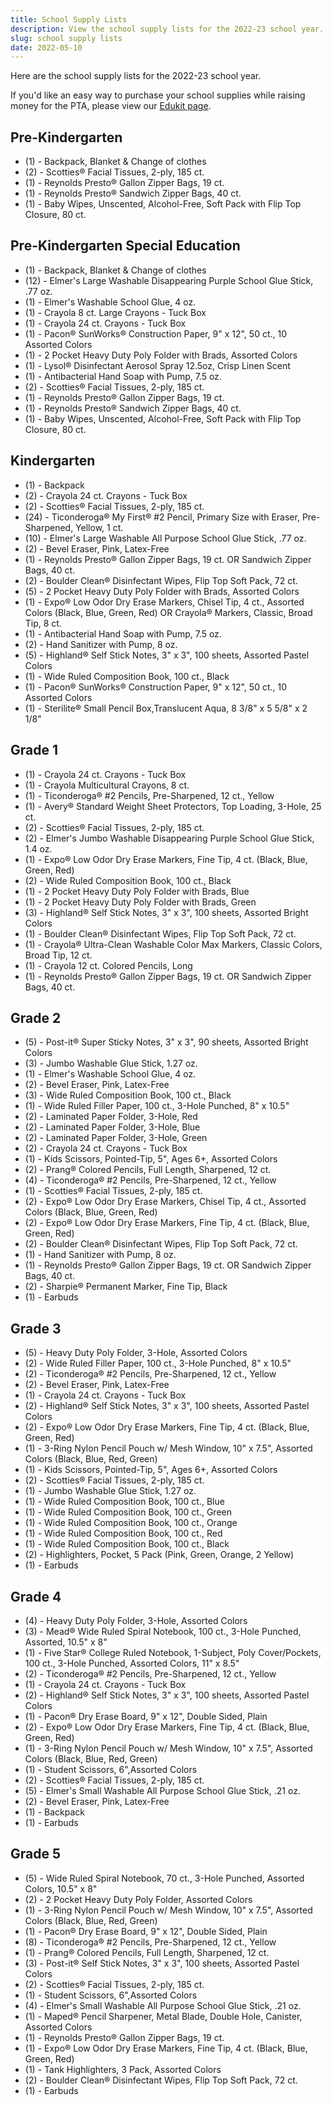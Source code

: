 ```yaml
--- 
title: School Supply Lists
description: View the school supply lists for the 2022-23 school year.
slug: school supply lists
date: 2022-05-10
---
```


Here are the school supply lists for the 2022-23 school year.

If you'd like an easy way to purchase your school supplies while raising money for the PTA, please view our [Edukit page](https://www.edukitinc.com/supply-lists/1287).

## Pre-Kindergarten

- (1) - Backpack, Blanket & Change of clothes
- (2) - Scotties® Facial Tissues, 2-ply, 185 ct.
- (1) - Reynolds Presto® Gallon Zipper Bags, 19 ct.
- (1) - Reynolds Presto® Sandwich Zipper Bags, 40 ct.
- (1) - Baby Wipes, Unscented, Alcohol-Free, Soft Pack with Flip Top Closure, 80 ct.

## Pre-Kindergarten Special Education

- (1) - Backpack, Blanket & Change of clothes
- (12) - Elmer's Large Washable Disappearing Purple School Glue Stick, .77 oz.
- (1) - Elmer's Washable School Glue, 4 oz.
- (1) - Crayola 8 ct. Large Crayons - Tuck Box
- (1) - Crayola 24 ct. Crayons - Tuck Box
- (1) - Pacon® SunWorks® Construction Paper, 9" x 12", 50 ct., 10 Assorted Colors
- (1) - 2 Pocket Heavy Duty Poly Folder with Brads, Assorted Colors
- (1) - Lysol® Disinfectant Aerosol Spray 12.5oz, Crisp Linen Scent
- (1) - Antibacterial Hand Soap with Pump, 7.5 oz.
- (2) - Scotties® Facial Tissues, 2-ply, 185 ct.
- (1) - Reynolds Presto® Gallon Zipper Bags, 19 ct.
- (1) - Reynolds Presto® Sandwich Zipper Bags, 40 ct.
- (1) - Baby Wipes, Unscented, Alcohol-Free, Soft Pack with Flip Top Closure, 80 ct.

## Kindergarten

- (1) - Backpack
- (2) - Crayola 24 ct. Crayons - Tuck Box
- (2) - Scotties® Facial Tissues, 2-ply, 185 ct.
- (24) - Ticonderoga® My First® #2 Pencil, Primary Size with Eraser, Pre-Sharpened, Yellow, 1 ct.
- (10) - Elmer's Large Washable All Purpose School Glue Stick, .77 oz.
- (2) - Bevel Eraser, Pink, Latex-Free
- (1) - Reynolds Presto® Gallon Zipper Bags, 19 ct. OR Sandwich Zipper Bags, 40 ct.
- (2) - Boulder Clean® Disinfectant Wipes, Flip Top Soft Pack, 72 ct.
- (5) - 2 Pocket Heavy Duty Poly Folder with Brads, Assorted Colors
- (1) - Expo® Low Odor Dry Erase Markers, Chisel Tip, 4 ct., Assorted Colors (Black, Blue, Green, Red) OR Crayola® Markers, Classic, Broad Tip, 8 ct.
- (1) - Antibacterial Hand Soap with Pump, 7.5 oz.
- (2) - Hand Sanitizer with Pump, 8 oz.
- (5) - Highland® Self Stick Notes, 3" x 3", 100 sheets, Assorted Pastel Colors
- (1) - Wide Ruled Composition Book, 100 ct., Black
- (1) - Pacon® SunWorks® Construction Paper, 9" x 12", 50 ct., 10 Assorted Colors
- (1) - Sterilite® Small Pencil Box,Translucent Aqua, 8 3/8" x 5 5/8" x 2 1/8"

## Grade 1

- (1) - Crayola 24 ct. Crayons - Tuck Box
- (1) - Crayola Multicultural Crayons, 8 ct.
- (1) - Ticonderoga® #2 Pencils, Pre-Sharpened, 12 ct., Yellow
- (1) - Avery® Standard Weight Sheet Protectors, Top Loading, 3-Hole, 25 ct.
- (2) - Scotties® Facial Tissues, 2-ply, 185 ct.
- (2) - Elmer's Jumbo Washable Disappearing Purple School Glue Stick, 1.4 oz.
- (1) - Expo® Low Odor Dry Erase Markers, Fine Tip, 4 ct. (Black, Blue, Green, Red)
- (2) - Wide Ruled Composition Book, 100 ct., Black
- (1) - 2 Pocket Heavy Duty Poly Folder with Brads, Blue
- (1) - 2 Pocket Heavy Duty Poly Folder with Brads, Green
- (3) - Highland® Self Stick Notes, 3" x 3", 100 sheets, Assorted Bright Colors
- (1) - Boulder Clean® Disinfectant Wipes, Flip Top Soft Pack, 72 ct.
- (1) - Crayola® Ultra-Clean Washable Color Max Markers, Classic Colors, Broad Tip, 12 ct.
- (1) - Crayola 12 ct. Colored Pencils, Long
- (1) - Reynolds Presto® Gallon Zipper Bags, 19 ct. OR Sandwich Zipper Bags, 40 ct.

## Grade 2

- (5) - Post-it® Super Sticky Notes, 3" x 3", 90 sheets, Assorted Bright Colors
- (3) - Jumbo Washable Glue Stick, 1.27 oz.
- (1) - Elmer's Washable School Glue, 4 oz.
- (2) - Bevel Eraser, Pink, Latex-Free
- (3) - Wide Ruled Composition Book, 100 ct., Black
- (1) - Wide Ruled Filler Paper, 100 ct., 3-Hole Punched, 8" x 10.5"
- (2) - Laminated Paper Folder, 3-Hole, Red
- (2) - Laminated Paper Folder, 3-Hole, Blue
- (2) - Laminated Paper Folder, 3-Hole, Green
- (2) - Crayola 24 ct. Crayons - Tuck Box
- (1) - Kids Scissors, Pointed-Tip, 5", Ages 6+, Assorted Colors
- (2) - Prang® Colored Pencils, Full Length, Sharpened, 12 ct.
- (4) - Ticonderoga® #2 Pencils, Pre-Sharpened, 12 ct., Yellow
- (1) - Scotties® Facial Tissues, 2-ply, 185 ct.
- (2) - Expo® Low Odor Dry Erase Markers, Chisel Tip, 4 ct., Assorted Colors (Black, Blue, Green, Red)
- (2) - Expo® Low Odor Dry Erase Markers, Fine Tip, 4 ct. (Black, Blue, Green, Red)
- (2) - Boulder Clean® Disinfectant Wipes, Flip Top Soft Pack, 72 ct.
- (1) - Hand Sanitizer with Pump, 8 oz.
- (1) - Reynolds Presto® Gallon Zipper Bags, 19 ct. OR Sandwich Zipper Bags, 40 ct.
- (2) - Sharpie® Permanent Marker, Fine Tip, Black
- (1) - Earbuds

## Grade 3

- (5) - Heavy Duty Poly Folder, 3-Hole, Assorted Colors
- (2) - Wide Ruled Filler Paper, 100 ct., 3-Hole Punched, 8" x 10.5"
- (2) - Ticonderoga® #2 Pencils, Pre-Sharpened, 12 ct., Yellow
- (2) - Bevel Eraser, Pink, Latex-Free
- (1) - Crayola 24 ct. Crayons - Tuck Box
- (2) - Highland® Self Stick Notes, 3" x 3", 100 sheets, Assorted Pastel Colors
- (2) - Expo® Low Odor Dry Erase Markers, Fine Tip, 4 ct. (Black, Blue, Green, Red)
- (1) - 3-Ring Nylon Pencil Pouch w/ Mesh Window, 10" x 7.5", Assorted Colors (Black, Blue, Red, Green)
- (1) - Kids Scissors, Pointed-Tip, 5", Ages 6+, Assorted Colors
- (2) - Scotties® Facial Tissues, 2-ply, 185 ct.
- (1) - Jumbo Washable Glue Stick, 1.27 oz.
- (1) - Wide Ruled Composition Book, 100 ct., Blue
- (1) - Wide Ruled Composition Book, 100 ct., Green
- (1) - Wide Ruled Composition Book, 100 ct., Orange
- (1) - Wide Ruled Composition Book, 100 ct., Red
- (1) - Wide Ruled Composition Book, 100 ct., Black
- (2) - Highlighters, Pocket, 5 Pack (Pink, Green, Orange, 2 Yellow)
- (1) - Earbuds

## Grade 4

- (4) - Heavy Duty Poly Folder, 3-Hole, Assorted Colors
- (3) - Mead® Wide Ruled Spiral Notebook, 100 ct., 3-Hole Punched, Assorted, 10.5" x 8"
- (1) - Five Star® College Ruled Notebook, 1-Subject, Poly Cover/Pockets, 100 ct., 3-Hole Punched, Assorted Colors, 11" x 8.5"
- (2) - Ticonderoga® #2 Pencils, Pre-Sharpened, 12 ct., Yellow
- (1) - Crayola 24 ct. Crayons - Tuck Box
- (2) - Highland® Self Stick Notes, 3" x 3", 100 sheets, Assorted Pastel Colors
- (1) - Pacon® Dry Erase Board, 9" x 12", Double Sided, Plain
- (2) - Expo® Low Odor Dry Erase Markers, Fine Tip, 4 ct. (Black, Blue, Green, Red)
- (1) - 3-Ring Nylon Pencil Pouch w/ Mesh Window, 10" x 7.5", Assorted Colors (Black, Blue, Red, Green)
- (1) - Student Scissors, 6",Assorted Colors
- (2) - Scotties® Facial Tissues, 2-ply, 185 ct.
- (5) - Elmer's Small Washable All Purpose School Glue Stick, .21 oz.
- (2) - Bevel Eraser, Pink, Latex-Free
- (1) - Backpack
- (1) - Earbuds

## Grade 5

- (5) - Wide Ruled Spiral Notebook, 70 ct., 3-Hole Punched, Assorted Colors, 10.5" x 8"
- (2) - 2 Pocket Heavy Duty Poly Folder, Assorted Colors
- (1) - 3-Ring Nylon Pencil Pouch w/ Mesh Window, 10" x 7.5", Assorted Colors (Black, Blue, Red, Green)
- (1) - Pacon® Dry Erase Board, 9" x 12", Double Sided, Plain
- (8) - Ticonderoga® #2 Pencils, Pre-Sharpened, 12 ct., Yellow
- (1) - Prang® Colored Pencils, Full Length, Sharpened, 12 ct.
- (3) - Post-it® Self Stick Notes, 3" x 3", 100 sheets, Assorted Pastel Colors
- (2) - Scotties® Facial Tissues, 2-ply, 185 ct.
- (1) - Student Scissors, 6",Assorted Colors
- (4) - Elmer's Small Washable All Purpose School Glue Stick, .21 oz.
- (1) - Maped® Pencil Sharpener, Metal Blade, Double Hole, Canister, Assorted Colors
- (1) - Reynolds Presto® Gallon Zipper Bags, 19 ct.
- (1) - Expo® Low Odor Dry Erase Markers, Fine Tip, 4 ct. (Black, Blue, Green, Red)
- (1) - Tank Highlighters, 3 Pack, Assorted Colors
- (2) - Boulder Clean® Disinfectant Wipes, Flip Top Soft Pack, 72 ct.
- (1) - Earbuds